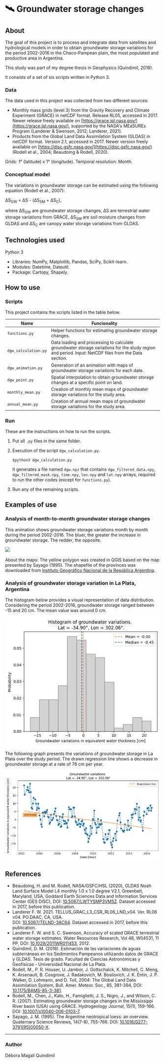 # :artificial_satellite:  Groundwater storage changes

## About

The goal of this project is to process and integrate data from satellites and hydrological models in order to obtain groundwater storage variations for the period 2002-2016 in the Chaco-Pampean plain, the most populated and productive area in Argentina.

This study was part of my degree thesis in Geophysics (Quindimil, 2018).

It consists of a set of six scripts written in Python 3.

### Data

The data used in this project was collected from two different sources:

- Monthly mass grids (level 3) from the Gravity Recovery and Climate Experiment (GRACE) in netCDF format. Release RL05, accessed in 2017. Newer release freely available on [https://grace.jpl.nasa.gov/](https://grace.jpl.nasa.gov/), supported by the NASA's MEaSUREs Program (Landerer & Swenson, 2012; Landerer, 2021).
- Products from the Global Land Data Assimilation System (GLDAS) in netCDF format. Version 2.1, accessed in 2017. Newer version freely available on [https://disc.gsfc.nasa.gov/](https://disc.gsfc.nasa.gov/) (Rodell et al., 2004; Beaudoing & Rodell, 2020).

Grids: 1° (latitude) x 1° (longitude). Temporal resolution: Month.

### Conceptual model

The variations in groundwater storage can be estimated using the following equation (Rodell et al., 2007):

ΔS<sub>GW</sub> = ΔS - (ΔS<sub>SM</sub> + ΔS<sub>C</sub>),   

where ΔS<sub>GW</sub> are groundwater storage changes, ΔS are terrestrial water storage variations from GRACE, ΔS<sub>SM</sub> are soil moisture changes from GLDAS and ΔS<sub>C</sub> are canopy water storage variations from GLDAS.

## Technologies used

Python 3
- Libraries: NumPy, Matplotlib, Pandas, SciPy, Scikit-learn. 
- Modules: Datetime, Dateutil.
- Package: Cartopy, Shapely.

## How to use

### Scripts

This project contains the scripts listed in the table below.

| Name | Funcionality |
| ---- | ----- |
| `functions.py` | Helper functions for estimating groundwater storage changes. |
| `dgw_calculation.py` | Data loading and processing to calculate groundwater storage variations for the study region and period. Input: NetCDF files from the Data section. |
| `dgw_animation.py` | Generation of an animation with maps of groundwater storage variations for each date. |
| `dgw_point.py` | Spatial interpolation to obtain groundwater storage changes at a specific point on land. |
| `monthly_mean.py` | Creation of monthly mean maps of groundwater storage variations for the study area. |
| `annual_mean.py` | Creation of annual mean maps of groundwater storage variations for the study area. |

### Run 
These are the instructions on how to run the scripts.

1. Put all `.py` files in the same folder.
2. Execution of the script `dgw_calculation.py`.

       $python3 dgw_calculation.py

   It generates a file named `dgw.npz` that contains `dgw_filtered_data.npy`, `dgw_filtered_mask.npy`, `time.npy`, `lon.npy` and `lat.npy` arrays, required to run the other codes (except for `functions.py`).
3. Run any of the remaining scripts.

## Examples of use

### Analysis of month-to-month groundwater storage changes

This animation shows groundwater storage variations month by month during the period 2002-2016.
The bluer, the greater the increase in groundwater storage. The redder, the opposite. 

![](./img/dgw_animation.gif)

About the maps: The yellow polygon was created in QGIS based on the map presented by Sayago (1995). The shapefile of the provinces was downloaded from [Instituto Geográfico Nacional de la República Argentina](https://www.ign.gob.ar/).

### Analysis of groundwater storage variation in La Plata, Argentina

The histogram below provides a visual representation of data distribution. Considering the period 2002-2016, groundwater storage ranged between -15 and 20 cm. The mean value was around 0 cm.

![](./img/histogram_point.png)

The following graph presents the variations of groundwater storage in La Plata over the study period. The drawn regression line shows a decrease in groundwater storage at a rate of 78 cm per year.

![](./img/dgw_point.png)

## References

- Beaudoing, H. and M. Rodell, NASA/GSFC/HSL (2020), GLDAS Noah Land Surface Model L4 monthly 1.0 x 1.0 degree V2.1, Greenbelt, Maryland, USA, Goddard Earth Sciences Data and Information Services Center (GES DISC), DOI: [10.5067/LWTYSMP3VM5Z](https://doi.org/10.5067/LWTYSMP3VM5Z). Dataset accessed in 2017, before this publication.
- Landerer F. W. 2021. TELLUS_GRAC_L3_CSR_RL06_LND_v04. Ver. RL06 v04. PO.DAAC, CA, USA.  
  DOI: [10.5067/TELND-3AC64](https://doi.org/10.5067/TELND-3AC64). Dataset accessed in 2017, before this publication.
- Landerer F. W. and S. C. Swenson, Accuracy of scaled GRACE terrestrial water storage estimates. Water Resources Research, Vol 48, W04531, 11 PP, DOI: [10.1029/2011WR011453](https://agupubs.onlinelibrary.wiley.com/doi/full/10.1029/2011WR011453), 2012.
- Quindimil, D. M. (2018). Estimación de las variaciones de aguas
subterráneas en los Sedimentos Pampeanos utilizando datos de GRACE y GLDAS. Tesis de grado. Facultad de Ciencias Astronómicas y Geofísicas - Universidad Nacional de La Plata.
- Rodell, M., P. R. Houser, U. Jambor, J. Gottschalck, K. Mitchell, C. Meng, K. Arsenault, B. Cosgrove, J. Radakovich, M. Bosilovich, J. K. Entin, J. P. Walker, D. Lohmann, and D. Toll, 2004: The Global Land Data Assimilation System, Bull. Amer. Meteor. Soc., 85, 381-394, DOI: [10.1175/BAMS-85-3-381](https://doi.org/10.1175/BAMS-85-3-381).
- Rodell, M., Chen, J., Kato, H., Famiglietti, J. S., Nigro, J., and Wilson, C. R. (2007). Estimating groundwater storage changes in the Mississippi River basin (USA) using GRACE. Hydrogeology Journal, 15(1), 159-166.  
  DOI: [10.1007/s10040-006-0103-7](https://doi.org/10.1007/s10040-006-0103-7).
- Sayago, J. M. (1995). The Argentine neotropical loess: an overview. Quaternary Science Reviews, 14(7-8), 755-766. DOI: [10.1016/0277-3791(95)00050-X](https://doi.org/10.1016/0277-3791(95)00050-X).

----
### Author
Débora Magalí Quindimil

